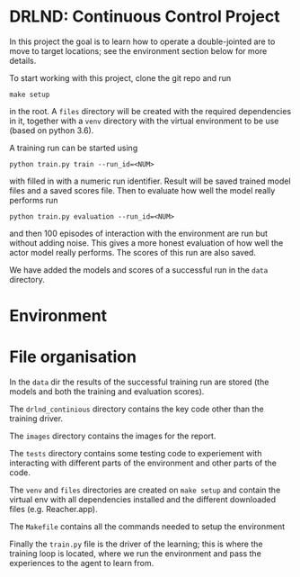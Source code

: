 # DRLND: Continuous Control Project

In this project the goal is to learn how to operate a double-jointed are to move to target locations; see the
environment section below for more details.

To start working with this project, clone the git repo and run

    make setup
    
in the root.  A `files` directory will be created with the required dependencies in it, together with a `venv` directory
with the virtual environment to be use (based on python 3.6).

A training run can be started using

    python train.py train --run_id=<NUM>
    
with <NUM> filled in with a numeric run identifier.  Result will be saved trained model files and a saved scores
file.  Then to evaluate how well the model really performs run

    python train.py evaluation --run_id=<NUM>
    
and then 100 episodes of interaction with the environment are run but without adding noise.  This gives a more honest
evaluation of how well the actor model really performs.  The scores of this run are also saved.

We have added the models and scores of a successful run in the `data` directory.

# Environment

# File organisation

In the `data` dir the results of the successful training run are stored (the models and both the training and evaluation
scores).

The `drlnd_continious` directory contains the key code other than the training driver.

The `images` directory contains the images for the report.

The `tests` directory contains some testing code to experiement with interacting with different parts of the environment
and other parts of the code.

The `venv` and `files` directories are created on `make setup` and contain the virtual env with all dependencies
installed and the different downloaded files (e.g. Reacher.app).

The `Makefile` contains all the commands needed to setup the environment

Finally the `train.py` file is the driver of the learning; this is where the training loop is located, where we run
the environment and pass the experiences to the agent to learn from.

